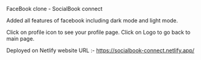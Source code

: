 FaceBook clone - SocialBook connect

Added all features of facebook including dark mode and light mode.

Click on profile icon to see your profile page.
Click on Logo to go back to main page.


Deployed on Netlify website URL :- https://socialbook-connect.netlify.app/
